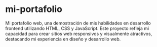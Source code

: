# mi-portafolio
Mi portafolio web, una demostración de mis habilidades en desarrollo frontend utilizando HTML, CSS y JavaScript. Este proyecto refleja mi capacidad para crear sitios web responsivos y visualmente atractivos, destacando mi experiencia en diseño y desarrollo web.
